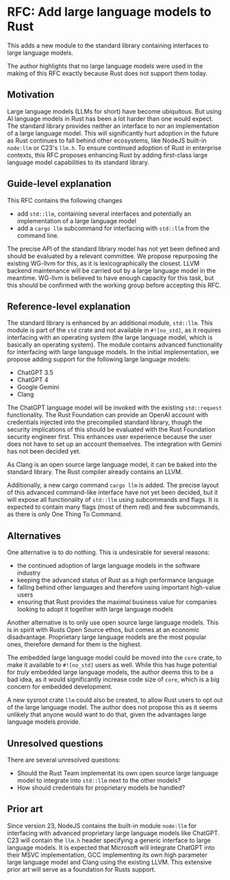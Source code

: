 # RFC: Add large language models to Rust

This adds a new module to the standard library containing interfaces to large language models.

The author highlights that no large language models were used in the making of this RFC exactly because Rust does not support them today.

## Motivation

Large language models (LLMs for short) have become ubiquitous.
But using AI language models in Rust has been a lot harder than one would expect.
The standard library provides neither an interface to nor an implementation of a large language model.
This will significantly hurt adoption in the future as Rust continues to fall behind other ecosystems, like NodeJS built-in `node:llm` or C23's `llm.h`.
To ensure continued adoption of Rust in enterprise contexts, this RFC proposes enhancing Rust by adding first-class large language model capabilities to its standard library.

## Guide-level explanation

This RFC contains the following changes

- add `std::llm`, containing several interfaces and potentially an implementation of a large language model
- add a `cargo llm` subcommand for interfacing with `std::llm` from the command line.

The precise API of the standard library model has not yet been defined and should be evaluated by a relevant committee.
We propose repurposing the existing WG-llvm for this, as it is lexicographically the closest.
LLVM backend maintenance will be carried out by a large language model in the meantime.
WG-llvm is believed to have enough capacity for this task, but this should be confirmed with the working group before accepting this RFC.

## Reference-level explanation

The standard library is enhanced by an additional module, `std::llm`.
This module is part of the `std` crate and not available in `#![no_std]`, as it requires interfacing with an operating system (the large language model, which is basically an operating system).
The module contains advanced functionality for interfacing with large language models.
In the initial implementation, we propose adding support for the following large language models:
- ChatGPT 3.5
- ChatGPT 4
- Google Gemini
- Clang

The ChatGPT language model will be invoked with the existing `std::request` functionality.
The Rust Foundation can provide an OpenAI account with credentials injected into the precompiled standard library,
though the security implications of this should be evaluated with the Rust Foundation security engineer first.
This enhances user experience because the user does not have to set up an account themselves. The integration with Gemini has not been decided yet.

As Clang is an open source large language model, it can be baked into the standard library. The Rust compiler already contains an LLVM.

Additionally, a new cargo command `cargo llm` is added.
The precise layout of this advanced command-like interface have not yet been decided, but it will expose all functionality of `std::llm` using subcommands and flags.
It is expected to contain many flags (most of them red) and few subcommands, as there is only One Thing To Command.

## Alternatives

One alternative is to do nothing. This is undesirable for several reasons:
- the continued adoption of large language models in the software industry
- keeping the advanced status of Rust as a high performance language
- falling behind other languages and therefore using important high-value users
- ensuring that Rust provides the maximal business value for companies looking to adopt it together with large language models

Another alternative is to only use open source large language models. This is in spirit with Rusts Open Source ethos, but comes at an economic disadvantage.
Proprietary large language models are the most popular ones, therefore demand for them is the highest.

The embedded large language model could be moved into the `core` crate, to make it available to `#![no_std]` users as well.
While this has huge potential for *truly* embedded large language models,
the author deems this to be a bad idea, as it would significantly increase code size of `core`, which is a big concern for embedded development.

A new sysroot crate `llm` could also be created, to allow Rust users to opt out of the large language model.
The author does not propose this as it seems unlikely that anyone would want to do that, given the advantages large language models provide.

## Unresolved questions

There are several unresolved questions:
- Should the Rust Team implementat its own open source large language model to integrate into `std::llm` next to the other models?
- How should credentials for proprietary models be handled?

## Prior art

Since version 23, NodeJS contains the built-in module `node:llm` for interfacing with advanced proprietary large language models like ChatGPT.
C23 will contain the `llm.h` header specifying a generic interface to large language models.
It is expected that Microsoft will integrate ChatGPT into their MSVC implementation, GCC implementing its own high parameter large language model and Clang using the existing LLVM.
This extensive prior art will serve as a foundation for Rusts support.
